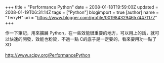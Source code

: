 +++
title = "Performance Python"
date = 2008-01-18T19:59:00Z
updated = 2008-01-19T06:31:14Z
tags = ["Python"]
blogimport = true 
[author]
	name = "TerryH"
	uri = "https://www.blogger.com/profile/00198432946574471177"
+++

作一下筆記，用來擴展 Python，在一些效能很重要的地方，可以用上的話，就可以快速的開發，效能也粉贊，不過一點 C的底子是一定要的，看來要用功一點了 XD<br /><br /><a href="http://www.scipy.org/PerformancePython">http://www.scipy.org/PerformancePython</a>
